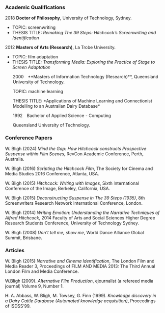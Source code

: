 
### Academic Qualifications

2018 **Doctor of Philosophy**, University of Technology, Sydney.
- TOPIC: screenwriting
- THESIS TITLE: *Remaking The 39 Steps: Hitchcock’s Screenwriting and Identification*

2012 **Masters of Arts (Research)**, La Trobe University.
- TOPIC: film adaptation
- THESIS TITLE: *Transforming Media: Exploring the Practice of Stage to Screen Adaptation*

<p style="margin-left: 25px;">2000&emsp;**Masters of Information Technology (Research)**, Queensland University of Technology.</p>
<p style="margin-left: 25px; margin-top: 0px;">TOPIC: machine learning</p>
<p style="margin-left: 25px; margin-top: 0px;">THESIS TITLE: *Applications of Machine Learning and Connectionist Modelling to an Australian Dairy Database*</p>

<p style="margin-left: 25px;">1992&emsp;Bachelor of Applied Science - Computing</p>
<p style="margin-left: 25px; margin-top: 0px;">Queensland University of Technology.</p>

### Conference Papers

W. Bligh (2024) *Mind the Gap: How Hitchcock constructs Prospective Suspense within Film Scenes*, RevCon Academic Conference, Perth, Australia.

W. Bligh (2016) *Scripting the Hitchcock Film*, The Society for Cinema and Media Studies 2016 Conference, Atlanta, USA.

W. Bligh (2015) *Hitchcock: Writing with Images*, Sixth International Conference of the Image, Berkeley, California, USA.

W. Bligh (2015) *Deconstructing Suspense in The 39 Steps (1935)*, 8th Screenwriters Research Network International Conference, London.

W. Bligh (2014) *Writing Emotion: Understanding the Narrative Techniques of Alfred Hitchcock*, 2014 Faculty of Arts and Social Sciences Higher Degree Research Students Conference, University of Technology Sydney.

W. Bligh (2008) *Don’t tell me, show me*, World Dance Alliance Global Summit, Brisbane.


### Articles

W. Bligh (2015) *Narrative and Cinema Identification*, The London Film and Media Reader 3, Proceedings of FILM AND MEDIA 2013: The Third Annual London Film and Media Conference.

W.Bligh (2009). *Alternative Film Production*, ejournalist (a refereed media journal) Volume 9, Number 1.

H. A. Abbass, W. Bligh, M. Towsey, G. Finn (1999). *Knowledge discovery in a Dairy Cattle Database (Automated knowledge acquisition)*, Proceedings of ISDSS’99.
